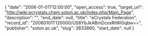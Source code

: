 {
  "date": "2006-01-01T12:00:00", 
  "open_access": true, 
  "target_url": "http://wiki.ecrystals.chem.soton.ac.uk/index.php/Main_Page", 
  "description": "", 
  "end_date": null, 
  "title": "eCrystals Federation", 
  "record_id": "20060101T120000/US8YbJkABmDcxxRtWlGqbw==", 
  "publisher": "soton.ac.uk", 
  "slug": 3833860, 
  "start_date": null
}

